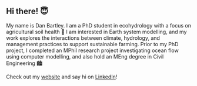 ## Hi there! 😇

My name is Dan Bartley. I am a PhD student in ecohydrology with a focus on agricultural soil health 🌱 I am interested in Earth system modelling, and my work explores the interactions between climate, hydrology, and management practices to support sustainable farming. Prior to my PhD project, I completed an MPhil research project investigating ocean flow using computer modelling, and also hold an MEng degree in Civil Engineering 🏙️

Check out my [website](https://dpb-hydro.github.io/) and say hi on [LinkedIn](https://www.linkedin.com/in/danbartley97)!
